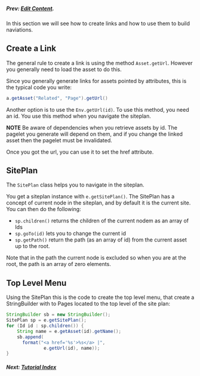 ##### Prev:  [Edit Content](EditContent.md).


In this section we will see how to create links and how to use them to build naviations.

## Create a Link

The general rule to create a link is using the method `Asset.getUrl`. However you generally need to load the asset to do this. 

Since you generally generate links for assets pointed by attributes, this is the typical code you write:

```java
a.getAsset("Related", "Page").getUrl()
```

Another option is to use the `Env.getUrl(id)`. To use this method, you need an id. You use this method when you navigate the siteplan.

**NOTE** Be aware of dependencies when you retrieve assets by id. The pagelet you generate will depend on them, and if you change the linked asset then the pagelet must be invalidated.

Once you got the url, you can use it to set the href attribute.

## SitePlan

The `SitePlan` class helps you to navigate in the siteplan. 

You get a siteplan instance with `e.getSitePlan()`. The SitePlan has a concept of current node in the siteplan, and by default it is the current site.  You can then do the following:

- `sp.children()` returns the children of the current nodem as an array of Ids
- `sp.goTo(id)` lets you to change the current id
- `sp.getPath()` return the path (as an array of id) from the current asset up to the root. 


Note that in the path the current node is excluded so when you are at the root, the path is an array of zero elements.

## Top Level Menu 

Using the SitePlan this is the code to create the top level menu, that create a StringBuilder with to Pages located to the top level of the site plan:

```java
StringBuilder sb = new StringBuilder();
SitePlan sp = e.getSitePlan();
for (Id id : sp.children()) {
	String name = e.getAsset(id).getName();
	sb.append(
	  format("<a href='%s'>%s</a> |", 
			  e.getUrl(id), name));
}
```

#####  Next:  [Tutorial Index](/tutorial.html)
